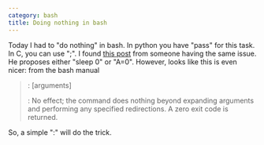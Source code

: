 ```yaml
---
category: bash
title: Doing nothing in bash
---
```


Today I had to \"do nothing\" in bash. In python you have \"pass\" for
this task. In C, you can use \";\". I found [this
post](http://ynniv.com/blog/2005/04/doing-nothing-in-bash.html) from
someone having the same issue. He proposes either \"sleep 0\" or
\"A=0\". However, looks like this is even nicer: from the bash manual

> : \[arguments\]
>
> :   No effect; the command does nothing beyond expanding arguments and
>     performing any specified redirections. A zero exit code is
>     returned.
>

So, a simple \":\" will do the trick.
